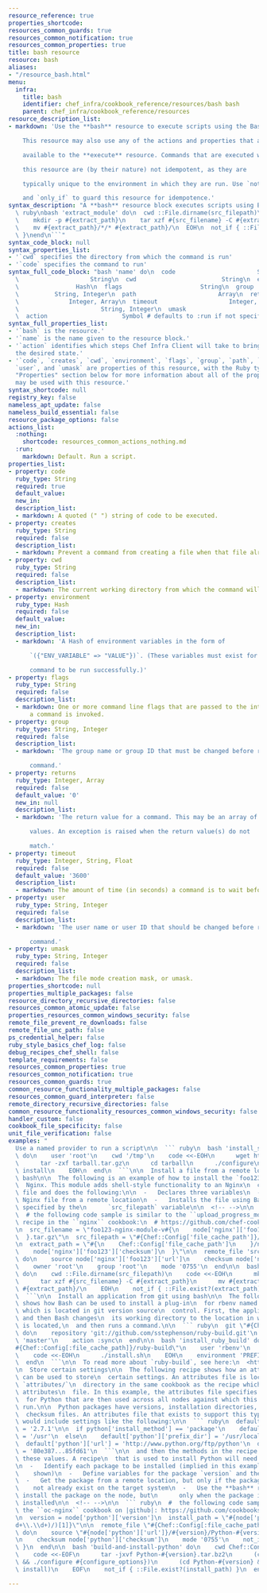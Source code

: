 ```yaml
---
resource_reference: true
properties_shortcode: 
resources_common_guards: true
resources_common_notification: true
resources_common_properties: true
title: bash resource
resource: bash
aliases:
- "/resource_bash.html"
menu:
  infra:
    title: bash
    identifier: chef_infra/cookbook_reference/resources/bash bash
    parent: chef_infra/cookbook_reference/resources
resource_description_list:
- markdown: 'Use the **bash** resource to execute scripts using the Bash interpreter.

    This resource may also use any of the actions and properties that are

    available to the **execute** resource. Commands that are executed with

    this resource are (by their nature) not idempotent, as they are

    typically unique to the environment in which they are run. Use `not_if`

    and `only_if` to guard this resource for idempotence.'
syntax_description: "A **bash** resource block executes scripts using Bash:\n\n```\
  \ ruby\nbash 'extract_module' do\n  cwd ::File.dirname(src_filepath)\n  code <<-EOH\n\
  \    mkdir -p #{extract_path}\n    tar xzf #{src_filename} -C #{extract_path}\n\
  \    mv #{extract_path}/*/* #{extract_path}/\n  EOH\n  not_if { ::File.exist?(extract_path)\
  \ }\nend\n```"
syntax_code_block: null
syntax_properties_list:
- '`cwd` specifies the directory from which the command is run'
- '`code` specifies the command to run'
syntax_full_code_block: "bash 'name' do\n  code                       String\n  creates\
  \                    String\n  cwd                        String\n  environment\
  \                Hash\n  flags                      String\n  group            \
  \          String, Integer\n  path                       Array\n  returns      \
  \              Integer, Array\n  timeout                    Integer, Float\n  user\
  \                       String, Integer\n  umask                      String, Integer\n\
  \  action                     Symbol # defaults to :run if not specified\nend"
syntax_full_properties_list:
- '`bash` is the resource.'
- '`name` is the name given to the resource block.'
- '`action` identifies which steps Chef Infra Client will take to bring the node into
  the desired state.'
- '`code`, `creates`, `cwd`, `environment`, `flags`, `group`, `path`, `returns`, `timeout`,
  `user`, and `umask` are properties of this resource, with the Ruby type shown. See
  "Properties" section below for more information about all of the properties that
  may be used with this resource.'
syntax_shortcode: null
registry_key: false
nameless_apt_update: false
nameless_build_essential: false
resource_package_options: false
actions_list:
  :nothing:
    shortcode: resources_common_actions_nothing.md
  :run:
    markdown: Default. Run a script.
properties_list:
- property: code
  ruby_type: String
  required: true
  default_value:
  new_in:
  description_list:
  - markdown: A quoted (" ") string of code to be executed.
- property: creates
  ruby_type: String
  required: false
  description_list:
  - markdown: Prevent a command from creating a file when that file already exists.
- property: cwd
  ruby_type: String
  required: false
  description_list:
  - markdown: The current working directory from which the command will be run.
- property: environment
  ruby_type: Hash
  required: false
  default_value:
  new_in:
  description_list:
  - markdown: 'A Hash of environment variables in the form of

      `({"ENV_VARIABLE" => "VALUE"})`. (These variables must exist for a

      command to be run successfully.)'
- property: flags
  ruby_type: String
  required: false
  description_list:
  - markdown: One or more command line flags that are passed to the interpreter when
      a command is invoked.
- property: group
  ruby_type: String, Integer
  required: false
  description_list:
  - markdown: 'The group name or group ID that must be changed before running a

      command.'
- property: returns
  ruby_type: Integer, Array
  required: false
  default_value: '0'
  new_in: null
  description_list:
  - markdown: 'The return value for a command. This may be an array of accepted

      values. An exception is raised when the return value(s) do not

      match.'
- property: timeout
  ruby_type: Integer, String, Float
  required: false
  default_value: '3600'
  description_list:
  - markdown: The amount of time (in seconds) a command is to wait before timing out.
- property: user
  ruby_type: String, Integer
  required: false
  description_list:
  - markdown: 'The user name or user ID that should be changed before running a

      command.'
- property: umask
  ruby_type: String, Integer
  required: false
  description_list:
  - markdown: The file mode creation mask, or umask.
properties_shortcode: null
properties_multiple_packages: false
resource_directory_recursive_directories: false
resources_common_atomic_update: false
properties_resources_common_windows_security: false
remote_file_prevent_re_downloads: false
remote_file_unc_path: false
ps_credential_helper: false
ruby_style_basics_chef_log: false
debug_recipes_chef_shell: false
template_requirements: false
resources_common_properties: true
resources_common_notification: true
resources_common_guards: true
common_resource_functionality_multiple_packages: false
resources_common_guard_interpreter: false
remote_directory_recursive_directories: false
common_resource_functionality_resources_common_windows_security: false
handler_custom: false
cookbook_file_specificity: false
unit_file_verification: false
examples: "
  Use a named provider to run a script\n\n  ``` ruby\n  bash 'install_something'\
  \ do\n    user 'root'\n    cwd '/tmp'\n    code <<-EOH\n      wget http://www.example.com/tarball.tar.gz\n\
  \      tar -zxf tarball.tar.gz\n      cd tarball\n      ./configure\n      make\n      make\
  \ install\n    EOH\n  end\n  ```\n\n  Install a file from a remote location using\
  \ bash\n\n  The following is an example of how to install the `foo123` module for\n\
  \  Nginx. This module adds shell-style functionality to an Nginx\n  configuration\
  \ file and does the following:\n\n  -   Declares three variables\n  -   Gets the\
  \ Nginx file from a remote location\n  -   Installs the file using Bash to the path\
  \ specified by the\n      `src_filepath` variable\n\n  <!-- -->\n\n  ``` ruby\n\
  \  # the following code sample is similar to the ``upload_progress_module``\n  #\
  \ recipe in the ``nginx`` cookbook:\n  # https://github.com/chef-cookbooks/nginx\n\
  \n  src_filename = \"foo123-nginx-module-v#{\n    node['nginx']['foo123']['version']\n\
  \  }.tar.gz\"\n  src_filepath = \"#{Chef::Config['file_cache_path']}/#{src_filename}\"\
  \n  extract_path = \"#{\n    Chef::Config['file_cache_path']\n    }/nginx_foo123_module/#{\n\
  \    node['nginx']['foo123']['checksum']\n  }\"\n\n  remote_file 'src_filepath'\
  \ do\n    source node['nginx']['foo123']['url']\n    checksum node['nginx']['foo123']['checksum']\n\
  \    owner 'root'\n    group 'root'\n    mode '0755'\n  end\n\n  bash 'extract_module'\
  \ do\n    cwd ::File.dirname(src_filepath)\n    code <<-EOH\n      mkdir -p #{extract_path}\n\
  \      tar xzf #{src_filename} -C #{extract_path}\n      mv #{extract_path}/*/*\
  \ #{extract_path}/\n    EOH\n    not_if { ::File.exist?(extract_path) }\n  end\n\
  \  ```\n\n  Install an application from git using bash\n\n  The following example\
  \ shows how Bash can be used to install a plug-in\n  for rbenv named `ruby-build`,\
  \ which is located in git version source\n  control. First, the application is synchronized,\
  \ and then Bash changes\n  its working directory to the location in which `ruby-build`\
  \ is located,\n  and then runs a command.\n\n  ``` ruby\n  git \"#{Chef::Config[:file_cache_path]}/ruby-build\"\
  \ do\n    repository 'git://github.com/sstephenson/ruby-build.git'\n    revision\
  \ 'master'\n    action :sync\n  end\n\n  bash 'install_ruby_build' do\n    cwd \"\
  #{Chef::Config[:file_cache_path]}/ruby-build\"\n    user 'rbenv'\n    group 'rbenv'\n\
  \    code <<-EOH\n      ./install.sh\n    EOH\n    environment 'PREFIX' => '/usr/local'\n\
  \  end\n  ```\n\n  To read more about `ruby-build`, see here:\n  <https://github.com/sstephenson/ruby-build>.\n\
  \n  Store certain settings\n\n  The following recipe shows how an attributes file\
  \ can be used to store\n  certain settings. An attributes file is located in the\
  \ `attributes/`\n  directory in the same cookbook as the recipe which calls the\
  \ attributes\n  file. In this example, the attributes file specifies certain settings\n\
  \  for Python that are then used across all nodes against which this recipe\n  will\
  \ run.\n\n  Python packages have versions, installation directories, URLs, and\n\
  \  checksum files. An attributes file that exists to support this type of\n  recipe\
  \ would include settings like the following:\n\n  ``` ruby\n  default['python']['version']\
  \ = '2.7.1'\n\n  if python['install_method'] == 'package'\n    default['python']['prefix_dir']\
  \ = '/usr'\n  else\n    default['python']['prefix_dir'] = '/usr/local'\n  end\n\n\
  \  default['python']['url'] = 'http://www.python.org/ftp/python'\n  default['python']['checksum']\
  \ = '80e387...85fd61'\n  ```\n\n  and then the methods in the recipe may refer to\
  \ these values. A recipe\n  that is used to install Python will need to do the following:\n\
  \n  -   Identify each package to be installed (implied in this example, not\n  \
  \    shown)\n  -   Define variables for the package `version` and the `install_path`\n\
  \  -   Get the package from a remote location, but only if the package does\n  \
  \    not already exist on the target system\n  -   Use the **bash** resource to\
  \ install the package on the node, but\n      only when the package is not already\
  \ installed\n\n  <!-- -->\n\n  ``` ruby\n  #  the following code sample comes from\
  \ the ``oc-nginx`` cookbook on |github|: https://github.com/cookbooks/oc-nginx\n\
  \n  version = node['python']['version']\n  install_path = \"#{node['python']['prefix_dir']}/lib/python#{version.split(/(^\\\
  d+\\.\\d+)/)[1]}\"\n\n  remote_file \"#{Chef::Config[:file_cache_path]}/Python-#{version}.tar.bz2\"\
  \ do\n    source \"#{node['python']['url']}/#{version}/Python-#{version}.tar.bz2\"\
  \n    checksum node['python']['checksum']\n    mode '0755'\n    not_if { ::File.exist?(install_path)\
  \ }\n  end\n\n  bash 'build-and-install-python' do\n    cwd Chef::Config[:file_cache_path]\n\
  \    code <<-EOF\n      tar -jxvf Python-#{version}.tar.bz2\n      (cd Python-#{version}\
  \ && ./configure #{configure_options})\n      (cd Python-#{version} && make && make\
  \ install)\n    EOF\n    not_if { ::File.exist?(install_path) }\n  end\n  ```\n"

---
```

